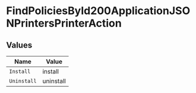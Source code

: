# FindPoliciesById200ApplicationJSONPrintersPrinterAction


## Values

| Name        | Value       |
| ----------- | ----------- |
| `Install`   | install     |
| `Uninstall` | uninstall   |